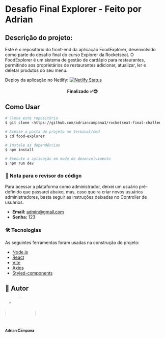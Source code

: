 # Desafio Final Explorer - Feito por Adrian

## Descrição do projeto:

<p align="start">Este é o repositório do front-end da aplicação FoodExplorer, desenvolvido como parte do desafio final do curso Explorer da Rocketseat. O FoodExplorer é um sistema de gestão de cardápio para restaurantes, permitindo aos proprietários de restaurantes adicionar, atualizar, ler e deletar produtos do seu menu.</p>

Deploy da aplicação no Netlify:
[![Netlify Status](https://api.netlify.com/api/v1/badges/74f80755-61f5-495b-8a99-b822d1f3da38/deploy-status)](https://app.netlify.com/sites/final-challenge-rocketseat/deploys)

<h4 align="center">Finalizado ✅😎</h4>

## Como Usar

```bash
# Clone este repositório
$ git clone <https://github.com/adriancampana1/rocketseat-final-challenge-frontend.git>

# Acesse a pasta do projeto no terminal/cmd
$ cd food-explorer

# Instale as dependências
$ npm install

# Execute a aplicação em modo de desenvolvimento
$ npm run dev

```

### 📰 **Nota para o revisor do código**

<p align="start">Para acessar a plataforma como administrador, deixei um usuário pré-definido que passarei abaixo, mas, caso queira criar novos usuários administradores, basta seguir as instruções deixadas no Controller de usuários.</p>

-   **Email:** admin@gmail.com
-   **Senha:** 123

### 🛠 Tecnologias

As seguintes ferramentas foram usadas na construção do projeto:

-   [Node.js](https://nodejs.org/en/)
-   [React](https://pt-br.react.dev)
-   [Vite](https://vitejs.dev)
-   [Axios](https://axios-http.com/docs/intro)
-   [Styled-components](https://styled-components.com/docs)

## 🦸 Autor

<a href="https://blog.rocketseat.com.br/author/thiago/">
 <img style="border-radius: 50%;" src="https://avatars.githubusercontent.com/u/97624528?v=4" width="100px;" alt=""/>
 <br />
 <sub><b>Adrian Campana</b></sub></a> 
 <br />
